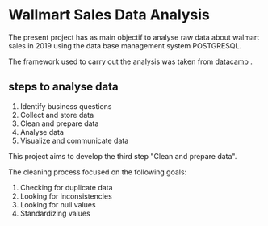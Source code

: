 # Wallmart Sales Data Analysis
The present project has as main objectif to analyse raw data about walmart sales in 2019 using the data base management system POSTGRESQL.

The framework used to carry out the analysis was taken from [datacamp](https://www.datacamp.com/blog/how-to-analyze-data-for-business) .

## steps to analyse data
1. Identify business questions
2. Collect and store data
3. Clean and prepare data
4. Analyse data
5. Visualize and communicate data

This project aims to develop the third step "Clean and prepare data".

The cleaning process focused on the following goals:
1. Checking for duplicate data
2. Looking for inconsistencies
3. Looking for null values
4. Standardizing values

  
